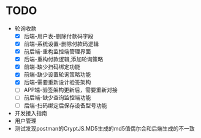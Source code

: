 # TODO

- 轮询收款
    - [x] 后端-用户表-删除付款码字段
    - [x] 前端-系统设置-删除付款码逻辑
    - [x] 前后端-重构监控端管理界面
    - [x] 后端-重构付款逻辑,添加轮询策略
    - [x] 前端-缺少扫码绑定功能
    - [x] 前端-缺少设置轮询策略功能
    - [x] 后端-需要重新设计验签架构
    - [ ] APP端-验签架构更新后，需要重新对接
    - [ ] 前后端-缺少查询监控端功能
    - [ ] 后端-扫码绑定后保存设备型号功能
- 开发接入指南
- 用户管理
- 测试发现postman的CryptJS.MD5生成的md5值偶尔会和后端生成的不一致
